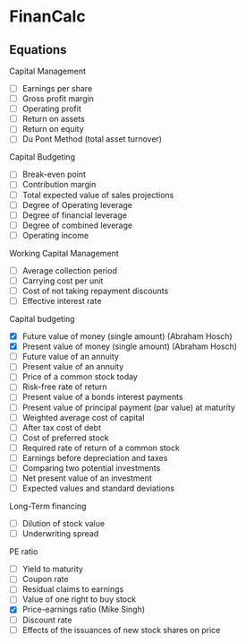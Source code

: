 # FinanCalc

## Equations

Capital Management
- [ ] Earnings per share
- [ ] Gross profit margin
- [ ] Operating profit
- [ ] Return on assets
- [ ] Return on equity
- [ ] Du Pont Method (total asset turnover)

Capital Budgeting
- [ ] Break-even point
- [ ] Contribution margin
- [ ] Total expected value of sales projections
- [ ] Degree of Operating leverage
- [ ] Degree of financial leverage
- [ ] Degree of combined leverage
- [ ] Operating income

Working Capital Management
- [ ] Average collection period
- [ ] Carrying cost per unit
- [ ] Cost of not taking repayment discounts
- [ ] Effective interest rate

Capital budgeting
- [x] Future value of money (single amount) (Abraham Hosch)
- [x] Present value of money (single amount) (Abraham Hosch)
- [ ] Future value of an annuity
- [ ] Present value of an annuity
- [ ] Price of a common stock today
- [ ] Risk-free rate of return
- [ ] Present value of a bonds interest payments
- [ ] Present value of principal payment (par value) at maturity
- [ ] Weighted average cost of capital
- [ ] After tax cost of debt
- [ ] Cost of preferred stock
- [ ] Required rate of return of a common stock
- [ ] Earnings before depreciation and taxes
- [ ] Comparing two potential investments
- [ ] Net present value of an investment
- [ ] Expected values and standard deviations

Long-Term financing
- [ ] Dilution of stock value
- [ ] Underwriting spread

PE ratio
- [ ] Yield to maturity
- [ ] Coupon rate
- [ ] Residual claims to earnings
- [ ] Value of one right to buy stock
- [x] Price-earnings ratio (Mike Singh)
- [ ] Discount rate
- [ ] Effects of the issuances of new stock shares on price
